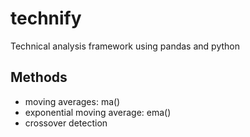 # technify
Technical analysis framework using  pandas and python

## Methods 

* moving averages: ma()
* exponential moving average: ema()
* crossover detection

